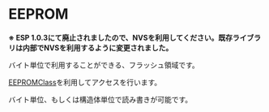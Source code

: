 # EEPROM

**※ ESP 1.0.3にて廃止されましたので、NVSを利用してください。既存ライブラリは内部でNVSを利用するように変更されました。**

バイト単位で利用することができる、フラッシュ領域です。

[EEPROMClass](../../Class/ESP32/EEPROMClass/)を利用してアクセスを行います。

バイト単位、もしくは構造体単位で読み書きが可能です。

